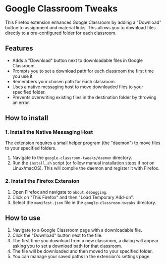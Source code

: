 # Google Classroom Tweaks

This Firefox extension enhances Google Classroom by adding a "Download" button to assignment and material links. This allows you to download files directly to a pre-configured folder for each classroom.

## Features

- Adds a "Download" button next to downloadable files in Google Classroom.
- Prompts you to set a download path for each classroom the first time you use it.
- Remembers your chosen path for each classroom.
- Uses a native messaging host to move downloaded files to your specified folder.
- Prevents overwriting existing files in the destination folder by throwing an error.

## How to install

### 1. Install the Native Messaging Host

The extension requires a small helper program (the "daemon") to move files to your specified folders.

1.  Navigate to the `google-classroom-tweaks/daemon` directory.
2.  Run the `install.sh` script (or follow manual installation steps if not on Linux/macOS). This will compile the daemon and register it with Firefox.

### 2. Install the Firefox Extension

1.  Open Firefox and navigate to `about:debugging`.
2.  Click on "This Firefox" and then "Load Temporary Add-on".
3.  Select the `manifest.json` file in the `google-classroom-tweaks` directory.

## How to use

1.  Navigate to a Google Classroom page with a downloadable file.
2.  Click the "Download" button next to the file.
3.  The first time you download from a new classroom, a dialog will appear asking you to set a download path for that classroom.
4.  The file will be downloaded and then moved to your specified folder.
5.  You can manage your saved paths in the extension's settings page.